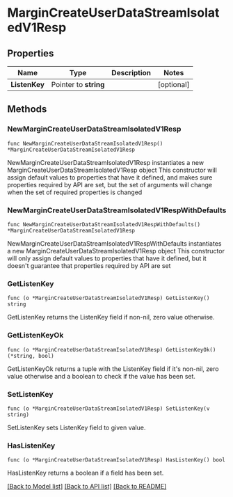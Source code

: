 # MarginCreateUserDataStreamIsolatedV1Resp

## Properties

Name | Type | Description | Notes
------------ | ------------- | ------------- | -------------
**ListenKey** | Pointer to **string** |  | [optional] 

## Methods

### NewMarginCreateUserDataStreamIsolatedV1Resp

`func NewMarginCreateUserDataStreamIsolatedV1Resp() *MarginCreateUserDataStreamIsolatedV1Resp`

NewMarginCreateUserDataStreamIsolatedV1Resp instantiates a new MarginCreateUserDataStreamIsolatedV1Resp object
This constructor will assign default values to properties that have it defined,
and makes sure properties required by API are set, but the set of arguments
will change when the set of required properties is changed

### NewMarginCreateUserDataStreamIsolatedV1RespWithDefaults

`func NewMarginCreateUserDataStreamIsolatedV1RespWithDefaults() *MarginCreateUserDataStreamIsolatedV1Resp`

NewMarginCreateUserDataStreamIsolatedV1RespWithDefaults instantiates a new MarginCreateUserDataStreamIsolatedV1Resp object
This constructor will only assign default values to properties that have it defined,
but it doesn't guarantee that properties required by API are set

### GetListenKey

`func (o *MarginCreateUserDataStreamIsolatedV1Resp) GetListenKey() string`

GetListenKey returns the ListenKey field if non-nil, zero value otherwise.

### GetListenKeyOk

`func (o *MarginCreateUserDataStreamIsolatedV1Resp) GetListenKeyOk() (*string, bool)`

GetListenKeyOk returns a tuple with the ListenKey field if it's non-nil, zero value otherwise
and a boolean to check if the value has been set.

### SetListenKey

`func (o *MarginCreateUserDataStreamIsolatedV1Resp) SetListenKey(v string)`

SetListenKey sets ListenKey field to given value.

### HasListenKey

`func (o *MarginCreateUserDataStreamIsolatedV1Resp) HasListenKey() bool`

HasListenKey returns a boolean if a field has been set.


[[Back to Model list]](../README.md#documentation-for-models) [[Back to API list]](../README.md#documentation-for-api-endpoints) [[Back to README]](../README.md)


